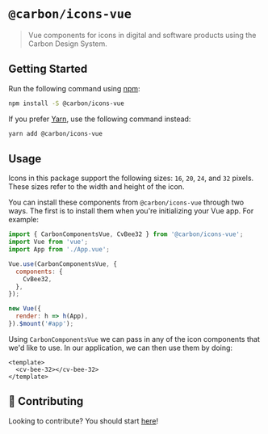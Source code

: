 # `@carbon/icons-vue`

> Vue components for icons in digital and software products using the Carbon
> Design System.

## Getting Started

Run the following command using [npm](https://www.npmjs.com/):

```bash
npm install -S @carbon/icons-vue
```

If you prefer [Yarn](https://yarnpkg.com/en/), use the following command instead:

```bash
yarn add @carbon/icons-vue
```

## Usage

Icons in this package support the following sizes: `16`, `20`, `24`, and `32`
pixels. These sizes refer to the width and height of the icon.

You can install these components from `@carbon/icons-vue` through two ways. The
first is to install them when you're initializing your Vue app. For example:

```js
import { CarbonComponentsVue, CvBee32 } from '@carbon/icons-vue';
import Vue from 'vue';
import App from './App.vue';

Vue.use(CarbonComponentsVue, {
  components: {
    CvBee32,
  },
});

new Vue({
  render: h => h(App),
}).$mount('#app');
```

Using `CarbonComponentsVue` we can pass in any of the icon components that we'd
like to use. In our application, we can then use them by doing:

```vue
<template>
  <cv-bee-32></cv-bee-32>
</template>
```

## 🤲 Contributing

Looking to contribute? You should start [here](../../.github/CONTRIBUTING.md)!

